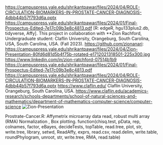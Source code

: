 https://campuspress.yale.edu/shrikantpawar/files/2024/04/ROLE-CIRCULATION-BIOMARKERS-IN-PROSTATE-CANCER-DIAGNOSIS-4dbb44b57f793d6a.pptx
https://campuspress.yale.edu/shrikantpawar/files/2024/01/Final-Prospectus-Edited-7e17c09b3e8c4813.pdf
[R: edgeR, hgu133plus2.db, tidyverse, Affy].
This project in collaboration with **Zion Rachford, Undergraduate student: Claflin University, Orangeburg, South Carolina, USA, South Carolina, USA. (Fall 2023). https://github.com/zionanari: https://campuspress.yale.edu/shrikantpawar/files/2024/04/Zion-Presentation-80fd6d81d5b4f75b-rotated-e1712021318501-225x300.jpg
https://www.linkedin.com/in/zion-ratchford-07514b1b9
https://campuspress.yale.edu/shrikantpawar/files/2024/01/Final-Prospectus-Edited-7e17c09b3e8c4813.pdf
https://campuspress.yale.edu/shrikantpawar/files/2024/04/ROLE-CIRCULATION-BIOMARKERS-IN-PROSTATE-CANCER-DIAGNOSIS-4dbb44b57f793d6a.pptx
https://www.claflin.edu/ Claflin University, Orangeburg, South Carolina, USA. https://www.claflin.edu/academics-research/schools-departments/school-of-natural-sciences-and-mathematics/department-of-mathematics-computer-science/computer-science
![Zion-Presentation](https://github.com/spawar2/Prostrate-Cancer-Biomarker-Analysis/assets/25118302/519fff40-bf7a-46bd-af63-3e158e722738)

Prostrate-Cancer.R: Affymetrix microarray data read, robust multi array (RMA) Normalization , Box plotting.
function(chisq.test, pData, rep, colnames, factor, eBayes, decideTests, topTable, read.tree, plot, str, write.tree, library, setwd, ReadAffy, exprs, read.csv, read.delim, write.table, roundPhylogram, unroot, str, write.tree, RMA, read.table)
